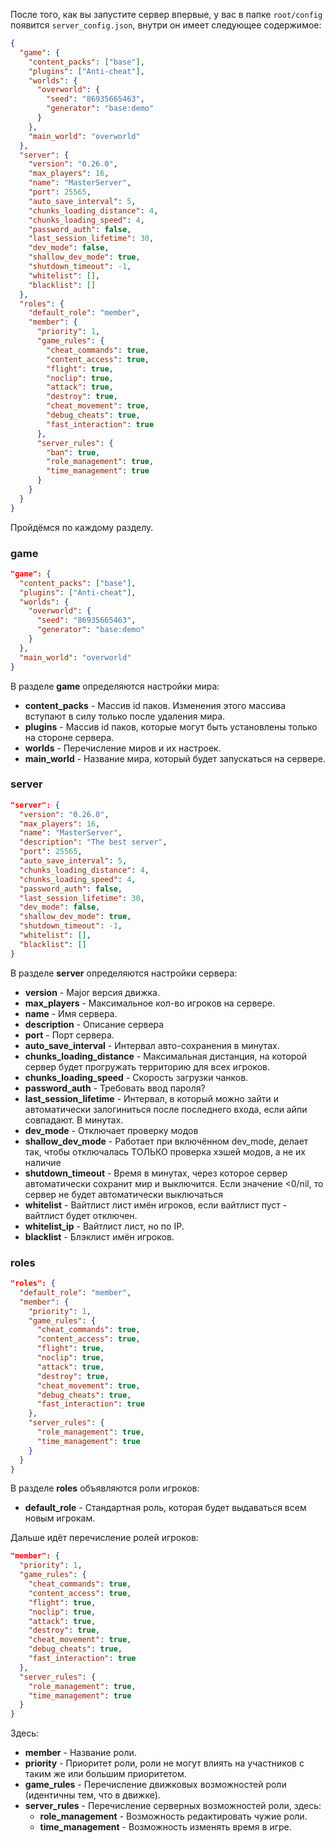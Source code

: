 После того, как вы запустите сервер впервые, у вас в папке `root/config` появится `server_config.json`, внутри он имеет следующее содержимое:

```json
{
  "game": {
    "content_packs": ["base"],
    "plugins": ["Anti-cheat"],
    "worlds": {
      "overworld": {
        "seed": "86935665463",
        "generator": "base:demo"
      }
    },
    "main_world": "overworld"
  },
  "server": {
    "version": "0.26.0",
    "max_players": 16,
    "name": "MasterServer",
    "port": 25565,
    "auto_save_interval": 5,
    "chunks_loading_distance": 4,
    "chunks_loading_speed": 4,
    "password_auth": false,
    "last_session_lifetime": 30,
    "dev_mode": false,
    "shallow_dev_mode": true,
    "shutdown_timeout": -1,
    "whitelist": [],
    "blacklist": []
  },
  "roles": {
    "default_role": "member",
    "member": {
      "priority": 1,
      "game_rules": {
        "cheat_commands": true,
        "content_access": true,
        "flight": true,
        "noclip": true,
        "attack": true,
        "destroy": true,
        "cheat_movement": true,
        "debug_cheats": true,
        "fast_interaction": true
      },
      "server_rules": {
        "ban": true,
        "role_management": true,
        "time_management": true
      }
    }
  }
}
```

Пройдёмся по каждому разделу.

### game

```json
"game": {
  "content_packs": ["base"],
  "plugins": ["Anti-cheat"],
  "worlds": {
    "overworld": {
      "seed": "86935665463",
      "generator": "base:demo"
    }
  },
  "main_world": "overworld"
}
```

В разделе **game** определяются настройки мира:
- **content_packs** - Массив id паков. Изменения этого массива вступают в силу только после удаления мира.
- **plugins** - Массив id паков, которые могут быть установлены только на стороне сервера. 
- **worlds** - Перечисление миров и их настроек.
- **main_world** - Название мира, который будет запускаться на сервере.

### server

```json
"server": {
  "version": "0.26.0",
  "max_players": 16,
  "name": "MasterServer",
  "description": "The best server",
  "port": 25565,
  "auto_save_interval": 5,
  "chunks_loading_distance": 4,
  "chunks_loading_speed": 4,
  "password_auth": false,
  "last_session_lifetime": 30,
  "dev_mode": false,
  "shallow_dev_mode": true,
  "shutdown_timeout": -1,
  "whitelist": [],
  "blacklist": []
}
```

В разделе **server** определяются настройки сервера:
- **version** - Major версия движка.
- **max_players** - Максимальное кол-во игроков на сервере.
- **name** - Имя сервера.
- **description** - Описание сервера
- **port** - Порт сервера.
- **auto_save_interval** - Интервал авто-сохранения в минутах.
- **chunks_loading_distance** - Максимальная дистанция, на которой сервер будет прогружать территорию для всех игроков.
- **chunks_loading_speed** - Скорость загрузки чанков.
- **password_auth** - Требовать ввод пароля?
- **last_session_lifetime** - Интервал, в который можно зайти и автоматически залогиниться после последнего входа, если айпи совпадают. В минутах.
- **dev_mode** - Отключает проверку модов
- **shallow_dev_mode** - Работает при включённом dev_mode, делает так, чтобы отключалась ТОЛЬКО проверка хэшей модов, а не их наличие
- **shutdown_timeout** - Время в минутах, через которое сервер автоматически сохранит мир и выключится. Если значение <0/nil, то сервер не будет автоматически выключаться
- **whitelist** - Вайтлист лист имён игроков, если вайтлист пуст - вайтлист будет отключен.
- **whitelist_ip** - Вайтлист лист, но по IP.
- **blacklist** - Блэклист имён игроков.

### roles

```json
"roles": {
  "default_role": "member",
  "member": {
    "priority": 1,
    "game_rules": {
      "cheat_commands": true,
      "content_access": true,
      "flight": true,
      "noclip": true,
      "attack": true,
      "destroy": true,
      "cheat_movement": true,
      "debug_cheats": true,
      "fast_interaction": true
    },
    "server_rules": {
      "role_management": true,
      "time_management": true
    }
  }
}
```

В разделе **roles** объявляются роли игроков:
- **default_role** - Стандартная роль, которая будет выдаваться всем новым игрокам.

Дальше идёт перечисление ролей игроков:

```json
"member": {
  "priority": 1,
  "game_rules": {
    "cheat_commands": true,
    "content_access": true,
    "flight": true,
    "noclip": true,
    "attack": true,
    "destroy": true,
    "cheat_movement": true,
    "debug_cheats": true,
    "fast_interaction": true
  },
  "server_rules": {
    "role_management": true,
    "time_management": true
  }
}
```

Здесь:
- **member** - Название роли.
- **priority** - Приоритет роли, роли не могут влиять на участников с таким же или большим приоритетом.
- **game_rules** - Перечисление движковых возможностей роли (идентичны тем, что в движке).
- **server_rules** - Перечисление серверных возможностей роли, здесь:
  - **role_management** - Возможность редактировать чужие роли.
  - **time_management** - Возможность изменять время в игре.

